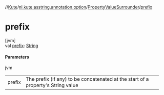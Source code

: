 //[Kute](../../../index.md)/[nl.kute.asstring.annotation.option](../index.md)/[PropertyValueSurrounder](index.md)/[prefix](prefix.md)

# prefix

[jvm]\
val [prefix](prefix.md): [String](https://kotlinlang.org/api/latest/jvm/stdlib/kotlin/-string/index.html)

#### Parameters

jvm

| | |
|---|---|
| prefix | The prefix (if any) to be concatenated at the start of a property's String value |
